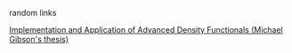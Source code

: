 random links

[Implementation and Application of Advanced Density Functionals (Michael Gibson's thesis)](http://cmt.dur.ac.uk/sjc/thesis_mcg/)
